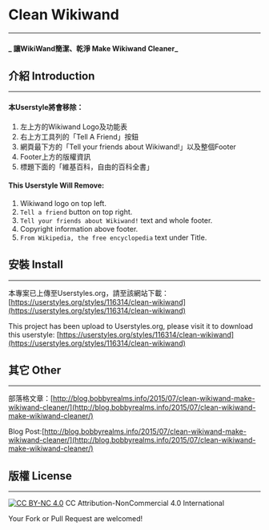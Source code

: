 # Clean Wikiwand

* * *

#### _ 讓WikiWand簡潔、乾淨  Make Wikiwand Cleaner_

## 介紹 Introduction

* * *

#### 本Userstyle將會移除：

1.  左上方的Wikiwand Logo及功能表
2.  右上方工具列的「Tell A Friend」按鈕
3.  網頁最下方的「Tell your friends about Wikiwand!」以及整個Footer
4.  Footer上方的版權資訊
5.  標題下面的「維基百科，自由的百科全書」

#### This Userstyle Will Remove:

1.  Wikiwand logo on top left.
2.  `Tell a friend` button on top right.
3.  `Tell your friends about Wikiwand!` text and whole footer.
4.  Copyright information above footer.
5.  `From Wikipedia, the free encyclopedia` text under Title.

## 安裝 Install

* * *

本專案已上傳至Userstyles.org，請至該網站下載：
[https://userstyles.org/styles/116314/clean-wikiwand](https://userstyles.org/styles/116314/clean-wikiwand)

This project has been upload to Userstyles.org, please visit it to download this userstyle:
[https://userstyles.org/styles/116314/clean-wikiwand](https://userstyles.org/styles/116314/clean-wikiwand)

## 其它 Other

* * *

部落格文章：[http://blog.bobbyrealms.info/2015/07/clean-wikiwand-make-wikiwand-cleaner/](http://blog.bobbyrealms.info/2015/07/clean-wikiwand-make-wikiwand-cleaner/)

Blog Post:[http://blog.bobbyrealms.info/2015/07/clean-wikiwand-make-wikiwand-cleaner/](http://blog.bobbyrealms.info/2015/07/clean-wikiwand-make-wikiwand-cleaner/)

## 版權 License

* * *

[![CC BY-NC 4.0](https://i.creativecommons.org/l/by-nc/4.0/88x31.png)](https://creativecommons.org/licenses/by-nc/4.0/)
CC Attribution-NonCommercial 4.0 International

Your Fork or Pull Request are welcomed!